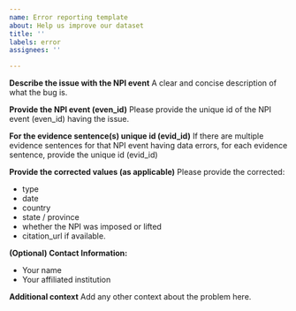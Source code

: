 ```yaml
---
name: Error reporting template
about: Help us improve our dataset
title: ''
labels: error
assignees: ''

---
```


**Describe the issue with the NPI event**
A clear and concise description of what the bug is.

**Provide the NPI event (even_id)**
Please provide the unique id of the NPI event (even_id) having the issue.

**For the evidence sentence(s) unique id (evid_id)**
If there are multiple evidence sentences for that NPI event having data errors, for each evidence sentence, provide the unique id (evid_id)

**Provide the corrected values (as applicable)**
Please provide the corrected: 
- type
- date
- country
- state / province
- whether the NPI was imposed or lifted
- citation_url if available.

**(Optional) Contact Information:**
 - Your name
 - Your affiliated institution

**Additional context**
Add any other context about the problem here.
